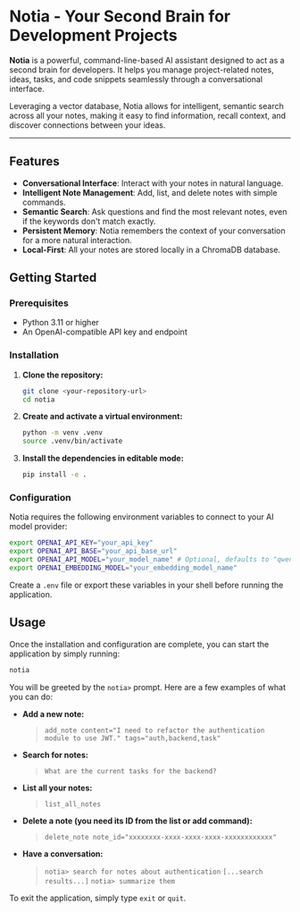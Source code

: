 # Notia - Your Second Brain for Development Projects

**Notia** is a powerful, command-line-based AI assistant designed to act as a second brain for developers. It helps you manage project-related notes, ideas, tasks, and code snippets seamlessly through a conversational interface.

Leveraging a vector database, Notia allows for intelligent, semantic search across all your notes, making it easy to find information, recall context, and discover connections between your ideas.

---

## Features

- **Conversational Interface**: Interact with your notes in natural language.
- **Intelligent Note Management**: Add, list, and delete notes with simple commands.
- **Semantic Search**: Ask questions and find the most relevant notes, even if the keywords don't match exactly.
- **Persistent Memory**: Notia remembers the context of your conversation for a more natural interaction.
- **Local-First**: All your notes are stored locally in a ChromaDB database.

## Getting Started

### Prerequisites

- Python 3.11 or higher
- An OpenAI-compatible API key and endpoint

### Installation

1.  **Clone the repository:**
    ```bash
    git clone <your-repository-url>
    cd notia
    ```

2.  **Create and activate a virtual environment:**
    ```bash
    python -m venv .venv
    source .venv/bin/activate
    ```

3.  **Install the dependencies in editable mode:**
    ```bash
    pip install -e .
    ```

### Configuration

Notia requires the following environment variables to connect to your AI model provider:

```bash
export OPENAI_API_KEY="your_api_key"
export OPENAI_API_BASE="your_api_base_url"
export OPENAI_API_MODEL="your_model_name" # Optional, defaults to "qwen3"
export OPENAI_EMBEDDING_MODEL="your_embedding_model_name"
```

Create a `.env` file or export these variables in your shell before running the application.

## Usage

Once the installation and configuration are complete, you can start the application by simply running:

```bash
notia
```

You will be greeted by the `notia>` prompt. Here are a few examples of what you can do:

- **Add a new note:**
  > `add_note content="I need to refactor the authentication module to use JWT." tags="auth,backend,task"`

- **Search for notes:**
  > `What are the current tasks for the backend?`

- **List all your notes:**
  > `list_all_notes`

- **Delete a note (you need its ID from the list or add command):**
  > `delete_note note_id="xxxxxxxx-xxxx-xxxx-xxxx-xxxxxxxxxxxx"`

- **Have a conversation:**
  > `notia> search for notes about authentication`
  > `[...search results...]`
  > `notia> summarize them`

To exit the application, simply type `exit` or `quit`.
